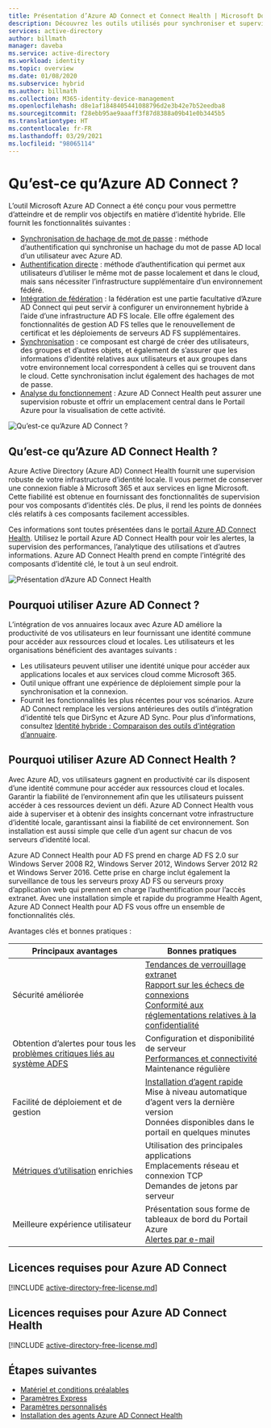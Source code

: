 ```yaml
---
title: Présentation d’Azure AD Connect et Connect Health | Microsoft Docs
description: Découvrez les outils utilisés pour synchroniser et superviser votre environnement local avec Azure AD.
services: active-directory
author: billmath
manager: daveba
ms.service: active-directory
ms.workload: identity
ms.topic: overview
ms.date: 01/08/2020
ms.subservice: hybrid
ms.author: billmath
ms.collection: M365-identity-device-management
ms.openlocfilehash: d8e1af1848405441088796d2e3b42e7b52eedba8
ms.sourcegitcommit: f28ebb95ae9aaaff3f87d8388a09b41e0b3445b5
ms.translationtype: HT
ms.contentlocale: fr-FR
ms.lasthandoff: 03/29/2021
ms.locfileid: "98065114"
---
```

# <a name="what-is-azure-ad-connect"></a>Qu’est-ce qu’Azure AD Connect ?

L’outil Microsoft Azure AD Connect a été conçu pour vous permettre d’atteindre et de remplir vos objectifs en matière d’identité hybride.  Elle fournit les fonctionnalités suivantes :
     
- [Synchronisation de hachage de mot de passe](whatis-phs.md) : méthode d’authentification qui synchronise un hachage du mot de passe AD local d’un utilisateur avec Azure AD.
- [Authentification directe](how-to-connect-pta.md) : méthode d’authentification qui permet aux utilisateurs d’utiliser le même mot de passe localement et dans le cloud, mais sans nécessiter l’infrastructure supplémentaire d’un environnement fédéré.
- [Intégration de fédération](how-to-connect-fed-whatis.md) : la fédération est une partie facultative d’Azure AD Connect qui peut servir à configurer un environnement hybride à l’aide d’une infrastructure AD FS locale. Elle offre également des fonctionnalités de gestion AD FS telles que le renouvellement de certificat et les déploiements de serveurs AD FS supplémentaires.
- [Synchronisation](how-to-connect-sync-whatis.md) : ce composant est chargé de créer des utilisateurs, des groupes et d’autres objets,  et également de s’assurer que les informations d’identité relatives aux utilisateurs et aux groupes dans votre environnement local correspondent à celles qui se trouvent dans le cloud.  Cette synchronisation inclut également des hachages de mot de passe.
- [Analyse du fonctionnement](whatis-azure-ad-connect.md#what-is-azure-ad-connect-health) : Azure AD Connect Health peut assurer une supervision robuste et offrir un emplacement central dans le Portail Azure pour la visualisation de cette activité. 


![Qu’est-ce qu’Azure AD Connect ?](./media/whatis-hybrid-identity/arch.png)



## <a name="what-is-azure-ad-connect-health"></a>Qu’est-ce qu’Azure AD Connect Health ?

Azure Active Directory (Azure AD) Connect Health fournit une supervision robuste de votre infrastructure d’identité locale. Il vous permet de conserver une connexion fiable à Microsoft 365 et aux services en ligne Microsoft.  Cette fiabilité est obtenue en fournissant des fonctionnalités de supervision pour vos composants d’identités clés. De plus, il rend les points de données clés relatifs à ces composants facilement accessibles.

Ces informations sont toutes présentées dans le [portail Azure AD Connect Health](https://aka.ms/aadconnecthealth). Utilisez le portail Azure AD Connect Health pour voir les alertes, la supervision des performances, l’analytique des utilisations et d’autres informations. Azure AD Connect Health prend en compte l’intégrité des composants d’identité clé, le tout à un seul endroit.

![Présentation d’Azure AD Connect Health](./media/whatis-hybrid-identity-health/aadconnecthealth2.png)

## <a name="why-use-azure-ad-connect"></a>Pourquoi utiliser Azure AD Connect ?
L’intégration de vos annuaires locaux avec Azure AD améliore la productivité de vos utilisateurs en leur fournissant une identité commune pour accéder aux ressources cloud et locales. Les utilisateurs et les organisations bénéficient des avantages suivants :

* Les utilisateurs peuvent utiliser une identité unique pour accéder aux applications locales et aux services cloud comme Microsoft 365.
* Outil unique offrant une expérience de déploiement simple pour la synchronisation et la connexion.
* Fournit les fonctionnalités les plus récentes pour vos scénarios. Azure AD Connect remplace les versions antérieures des outils d’intégration d’identité tels que DirSync et Azure AD Sync. Pour plus d’informations, consultez [Identité hybride : Comparaison des outils d’intégration d’annuaire](plan-hybrid-identity-design-considerations-tools-comparison.md).

## <a name="why-use-azure-ad-connect-health"></a>Pourquoi utiliser Azure AD Connect Health ?
Avec Azure AD, vos utilisateurs gagnent en productivité car ils disposent d’une identité commune pour accéder aux ressources cloud et locales. Garantir la fiabilité de l’environnement afin que les utilisateurs puissent accéder à ces ressources devient un défi.  Azure AD Connect Health vous aide à superviser et à obtenir des insights concernant votre infrastructure d’identité locale, garantissant ainsi la fiabilité de cet environnement. Son installation est aussi simple que celle d’un agent sur chacun de vos serveurs d’identité local.

Azure AD Connect Health pour AD FS prend en charge AD FS 2.0 sur Windows Server 2008 R2, Windows Server 2012, Windows Server 2012 R2 et Windows Server 2016. Cette prise en charge inclut également la surveillance de tous les serveurs proxy AD FS ou serveurs proxy d’application web qui prennent en charge l’authentification pour l’accès extranet. Avec une installation simple et rapide du programme Health Agent, Azure AD Connect Health pour AD FS vous offre un ensemble de fonctionnalités clés.

Avantages clés et bonnes pratiques :

|Principaux avantages|Bonnes pratiques|
|-----|-----|
|Sécurité améliorée|[Tendances de verrouillage extranet](how-to-connect-health-adfs.md#usage-analytics-for-ad-fs)</br>[Rapport sur les échecs de connexions](how-to-connect-health-adfs-risky-ip.md)</br>[Conformité aux réglementations relatives à la confidentialité](reference-connect-health-user-privacy.md)|
|Obtention d’alertes pour tous les [problèmes critiques liés au système ADFS](how-to-connect-health-alert-catalog.md#alerts-for-active-directory-federation-services)|Configuration et disponibilité de serveur</br>[Performances et connectivité](how-to-connect-health-adfs.md#performance-monitoring-for-ad-fs)</br>Maintenance régulière|
|Facilité de déploiement et de gestion|[Installation d’agent rapide](how-to-connect-health-agent-install.md#install-the-agent-for-ad-fs)</br>Mise à niveau automatique d’agent vers la dernière version</br>Données disponibles dans le portail en quelques minutes|
[Métriques d’utilisation](how-to-connect-health-adfs.md#usage-analytics-for-ad-fs) enrichies|Utilisation des principales applications</br>Emplacements réseau et connexion TCP</br>Demandes de jetons par serveur|
|Meilleure expérience utilisateur|Présentation sous forme de tableaux de bord du Portail Azure</br>[Alertes par e-mail](how-to-connect-health-adfs.md#alerts-for-ad-fs)|


## <a name="license-requirements-for-using-azure-ad-connect"></a>Licences requises pour Azure AD Connect

[!INCLUDE [active-directory-free-license.md](../../../includes/active-directory-free-license.md)]

## <a name="license-requirements-for-using-azure-ad-connect-health"></a>Licences requises pour Azure AD Connect Health
[!INCLUDE [active-directory-free-license.md](../../../includes/active-directory-p1-license.md)]

## <a name="next-steps"></a>Étapes suivantes

- [Matériel et conditions préalables](how-to-connect-install-prerequisites.md) 
- [Paramètres Express](how-to-connect-install-express.md)
- [Paramètres personnalisés](how-to-connect-install-custom.md)
- [Installation des agents Azure AD Connect Health](how-to-connect-health-agent-install.md)
